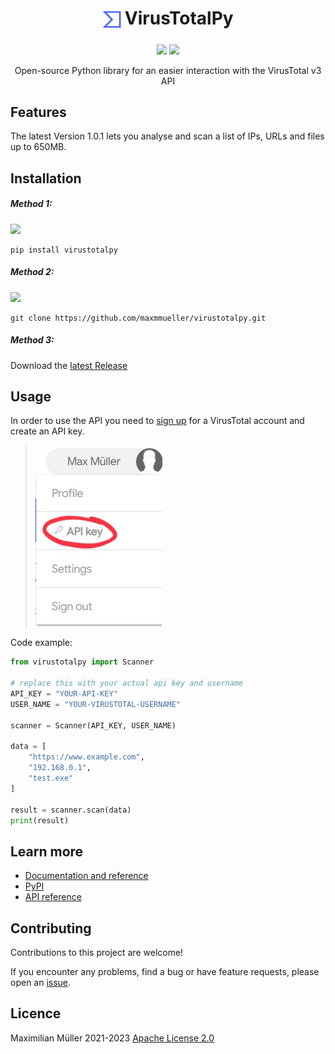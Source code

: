 <h1 align="center">
<sub>
<img src="https://raw.githubusercontent.com/maxmmueller/virustotalpy/master/imgs/vt_logo.jpeg" height="30">
</sub>
VirusTotalPy
</h1>

<p align="center">
<img src="https://img.shields.io/pypi/v/virustotalpy.svg?style=square">
<img src="https://img.shields.io/badge/license-Apache%202-blue">
<a href="https://github.com/maxmmueller/virustotalpy/blob/main/LICENSE"></a>
</p>

<p align="center">Open-source Python library for an easier interaction with the VirusTotal v3 API</p>


## Features
The latest Version 1.0.1 lets you analyse and scan a list of IPs, URLs and files up to 650MB.

## Installation
##### Method 1:
<a href="https://www.python.org/downloads/"><img src="https://img.shields.io/badge/Requires-Python%203.6%20(or%20newer)-blue"/></a>
```
pip install virustotalpy
```

##### Method 2:
 <a href="https://git-scm.com/downloads"><img src="https://img.shields.io/badge/Requires-git-blue"/></a>

```
git clone https://github.com/maxmmueller/virustotalpy.git
```

##### Method 3:
Download the [latest Release](https://github.com/maxmmueller/virustotalpy/releases/latest)


## Usage
In order to use the API you need to [sign up](https://www.virustotal.com/gui/join-us) for a VirusTotal account and create an API key.
>
> ![View API key](https://raw.githubusercontent.com/maxmmueller/virustotalpy/master/imgs/api_key.jpeg)

Code example:
```python
from virustotalpy import Scanner

# replace this with your actual api key and username
API_KEY = "YOUR-API-KEY"
USER_NAME = "YOUR-VIRUSTOTAL-USERNAME"

scanner = Scanner(API_KEY, USER_NAME)

data = [
    "https://www.example.com",
    "192.168.0.1",
    "test.exe"
]

result = scanner.scan(data)
print(result)
```

## Learn more

- [Documentation and reference](https://github.com/maxmmueller/virustotalpy/blob/main/docs/docs.md)
- [PyPI](https://pypi.org/project/virustotalpy)
- [API reference](https://developers.virustotal.com/reference/overview)

## Contributing
Contributions to this project are welcome!

If you encounter any problems, find a bug or have feature requests, please open an [issue](https://github.com/maxmmueller/virustotalpy/issues/new).

## Licence
Maximilian Müller 2021-2023
[Apache License 2.0](LICENSE)